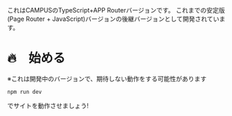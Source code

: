 これはCAMPUSのTypeScript+APP Routerバージョンです。
これまでの安定版(Page Router + JavaScript)バージョンの後継バージョンとして開発されています。

# 🔥　始める
※これは開発中のバージョンで、期待しない動作をする可能性があります
```
npm run dev
```
でサイトを動作させましょう!